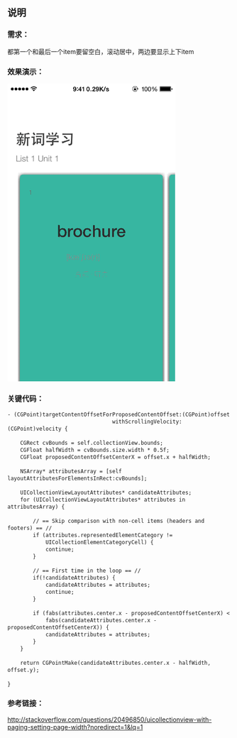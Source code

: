 ## 说明

### 需求：

都第一个和最后一个item要留空白，滚动居中，两边要显示上下item


### 效果演示：

![](DEMO演示.gif)


### 关键代码：

```objc
- (CGPoint)targetContentOffsetForProposedContentOffset:(CGPoint)offset
                                 withScrollingVelocity:(CGPoint)velocity {
    
    CGRect cvBounds = self.collectionView.bounds;
    CGFloat halfWidth = cvBounds.size.width * 0.5f;
    CGFloat proposedContentOffsetCenterX = offset.x + halfWidth;
    
    NSArray* attributesArray = [self layoutAttributesForElementsInRect:cvBounds];
    
    UICollectionViewLayoutAttributes* candidateAttributes;
    for (UICollectionViewLayoutAttributes* attributes in attributesArray) {
        
        // == Skip comparison with non-cell items (headers and footers) == //
        if (attributes.representedElementCategory !=
            UICollectionElementCategoryCell) {
            continue;
        }
        
        // == First time in the loop == //
        if(!candidateAttributes) {
            candidateAttributes = attributes;
            continue;
        }
        
        if (fabs(attributes.center.x - proposedContentOffsetCenterX) <
            fabs(candidateAttributes.center.x - proposedContentOffsetCenterX)) {
            candidateAttributes = attributes;
        }
    }
    
    return CGPointMake(candidateAttributes.center.x - halfWidth, offset.y);
    
}
```

### 参考链接：

http://stackoverflow.com/questions/20496850/uicollectionview-with-paging-setting-page-width?noredirect=1&lq=1


